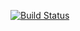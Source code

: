 [![Build Status](https://travis-ci.org/dirkvdb/utils.svg?branch=develop)](https://travis-ci.org/dirkvdb/utils)

